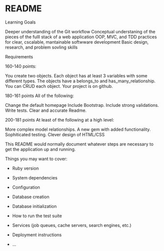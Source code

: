 # README

Learning Goals

Deeper understanding of the Git workflow
Conceptual understaning of the pieces of the fulll stack of a web application
OOP, MVC, and TDD practices for clear, cscalable, mantainable softwware development
Basic design, research, and problem sovling skills

Requirements

160-140 points:

You create two objects.
Each object has at least 3 variables with some different types.
The objects have a belongs_to and has_many_relationship.
You can CRUD each object.
Your project is on github.

180-161 points All of the following:

Change the default homepage
Include Bootstrap.
Include strong validations.
Write tests.
Clear and accurate Readme.

200-181 points At least of the following at a high level:

More complex model relationships.
A new gem with added functionality.
Sophiticated testing.
Clever design of HTML/CSS


This README would normally document whatever steps are necessary to get the
application up and running.

Things you may want to cover:

* Ruby version

* System dependencies

* Configuration

* Database creation

* Database initialization

* How to run the test suite

* Services (job queues, cache servers, search engines, etc.)

* Deployment instructions

* ...


